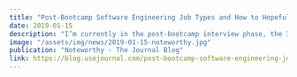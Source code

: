 ```yaml
---
title: "Post-Bootcamp Software Engineering Job Types and How to Hopefully Get One"
date: 2019-01-15
description: "I’m currently in the post-bootcamp interview phase, the 3–6-month time period of “job prep” that most bootcamps build into their timelines."
image: "/assets/img/news/2019-01-15-noteworthy.jpg"
publication: "Noteworthy - The Journal Blog"
link: https://blog.usejournal.com/post-bootcamp-software-engineering-job-types-and-how-to-hopefully-get-one-149e606e3677
---
```

